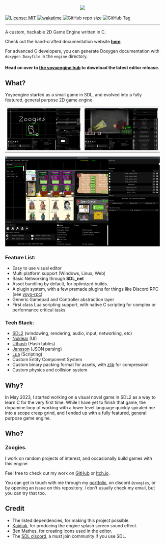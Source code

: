 <div align="center">
    <picture style="width: 100%; height: auto;">
        <source srcset=".github/media/lightheader.png"  media="(prefers-color-scheme: dark)">
        <img src=".github/media/darkheader.png">
    </picture>
</div>

[![License: MIT](https://img.shields.io/badge/License-MIT-yellow.svg)](https://opensource.org/licenses/MIT)
[![wakatime](https://wakatime.com/badge/user/3e73d21c-9ccb-4e77-ab4d-6f58f0296cfa/project/d703c117-3f87-4f6f-96f5-e0c40088a6a0.svg)](https://wakatime.com/badge/user/3e73d21c-9ccb-4e77-ab4d-6f58f0296cfa/project/d703c117-3f87-4f6f-96f5-e0c40088a6a0?style=for-the-badge)
![GitHub repo size](https://img.shields.io/github/repo-size/zoogies/yoyoengine)
![GitHub Tag](https://img.shields.io/github/v/tag/zoogies/yoyoengine)

---

A custom, hackable 2D Game Engine written in C.

Check out the hand-crafted documentation website **[here](https://zoogies.github.io/yoyoengine)**.

For advanced C developers, you can generate Doxygen documentation with `doxygen Doxyfile` in the `engine` directory.

#### Head on over to [the yoyoengine hub](https://github.com/yoyoengine/launcher) to download the latest editor release.

## What?

Yoyoengine started as a small game in SDL, and evolved into a fully featured, general purpose 2D game engine.

<table>
    <tr>
        <td><img src="https://raw.githubusercontent.com/yoyoengine/yoyoeditor/main/.github/media/zoogies.png" alt="Zoogies Logo"/></td>
        <td><img src="https://raw.githubusercontent.com/yoyoengine/yoyoeditor/main/.github/media/theriac.png" alt="Theriac"/></td>
    </tr>
</table>
<img src="https://raw.githubusercontent.com/yoyoengine/yoyoeditor/main/.github/media/vannie.png" alt="Raise A Vannie"/>

### Feature List:

- Easy to use visual editor
- Multi platform support (Windows, Linux, Web)
- Basic Networking through **SDL_net**
- Asset bundling by default, for optimized builds.
- A plugin system, with a few premade plugins for things like Discord RPC (see [yoyo-rpc](https://github.com/zoogies/yoyo-rpc))
- Generic Gamepad and Controller abstraction layer
- First class Lua scripting support, with native C scripting for complex or performance critical tasks

### Tech Stack:

- [SDL2](https://www.libsdl.org/) (windowing, rendering, audio, input, networking, etc)
- [Nuklear](https://github.com/Immediate-Mode-UI/Nuklear) (UI)
- [Uthash](https://github.com/troydhanson/uthash) (Hash tables)
- [Jansson](https://github.com/akheron/jansson) (JSON parsing)
- [Lua](https://www.lua.org/) (Scripting)
- Custom Entity Component System
- Custom binary packing format for assets, with [zlib](https://zlib.net/) for compression
- Custom physics and collision system

## Why?

In May 2023, I started working on a visual novel game in SDL2 as a way to learn C for the very first time. While I have yet to finish that game, the dopamine loop of working with a lower level language quickly spiraled me into a scope creep grind, and I ended up with a fully featured, general purpose game engine.

## Who?

### Zoogies.

I work on random projects of interest, and occasionally build games with this engine.

Feel free to check out my work on [GitHub](https://github.com/zoogies) or [Itch.io](https://zoogies.itch.io/).

You can get in touch with me through my [portfolio](https://zmuda.dev), on discord `@zoogies`, or by opening an issue on this repository. I don't usually check my email, but you can try that too.

## Credit

- The listed dependencies, for making this project possible.
- [Kaidiak](https://linktr.ee/kaidiak), for producing the engine splash screen sound effect.
- Ben Mathes, for creating icons used in the editor.
- The [SDL discord](https://discord.gg/BwpFGBWsv8), a must join community if you use SDL.
